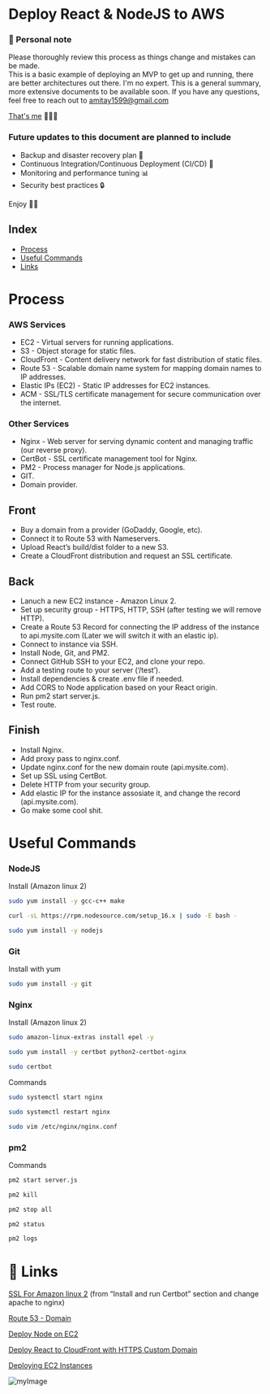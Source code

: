 
# Deploy React & NodeJS to AWS

### 👋 Personal note
Please thoroughly review this process as things change and mistakes can be made.  
This is a basic example of deploying an MVP to get up and running, there are better architectures out there.
I'm no expert. This is a general summary, more extensive documents to be available soon.
If you have any questions, feel free to reach out to <amitay1599@gmail.com>


[That's me](https://www.amitaycohen.com/) 🧑🏼‍🚀 


###  Future updates to this document are planned to include
- Backup and disaster recovery plan 💾
- Continuous Integration/Continuous Deployment (CI/CD) 🤖
- Monitoring and performance tuning 📊
- Security best practices 🔒

Enjoy 🚀🚀

## Index

* [Process](#Process)
* [Useful Commands](#Useful-Commands)
* [Links](#-links)



# Process

### AWS Services
- EC2 - Virtual servers for running applications.
- S3 - Object storage for static files.
- CloudFront - Content delivery network for fast distribution of static files.
- Route 53 - Scalable domain name system for mapping domain names to IP addresses.
- Elastic IPs (EC2) - Static IP addresses for EC2 instances.
- ACM - SSL/TLS certificate management for secure communication over the internet.

### Other Services
- Nginx - Web server for serving dynamic content and managing traffic (our reverse proxy).
- CertBot - SSL certificate management tool for Nginx.
- PM2 - Process manager for Node.js applications.
- GIT.
- Domain provider.


## Front
* Buy a domain from a provider (GoDaddy, Google, etc).
* Connect it to Route 53 with Nameservers.
* Upload React’s build/dist folder to a new S3.
* Create a CloudFront distribution and request an SSL certificate.

## Back
* Lanuch a new EC2 instance - Amazon Linux 2.
* Set up security group - HTTPS, HTTP, SSH (after testing we will remove HTTP). 
* Create a Route 53 Record for connecting the IP address of the instance to api.mysite.com (Later we will switch it with an elastic ip).
* Connect to instance via SSH.
* Install Node, Git, and PM2.
* Connect GitHub SSH to your EC2, and clone your repo.
* Add a testing route to your server (‘/test’).
* Install dependencies & create .env file if needed.
* Add CORS to Node application based on your React origin.
* Run pm2 start server.js.
* Test route.

## Finish
* Install Nginx.
* Add proxy pass to nginx.conf.
* Update nginx.conf for the new domain route (api.mysite.com).
* Set up SSL using CertBot.
* Delete HTTP from your security group.
* Add elastic IP for the instance assosiate it, and  change the record (api.mysite.com).
* Go make some cool shit.



# Useful Commands


### NodeJS
Install (Amazon linux 2)

```bash
sudo yum install -y gcc-c++ make
```

```bash
curl -sL https://rpm.nodesource.com/setup_16.x | sudo -E bash -
```

```bash
sudo yum install -y nodejs
```


### Git
Install with yum

```bash
sudo yum install -y git
```



### Nginx

Install (Amazon linux 2)
```bash
sudo amazon-linux-extras install epel -y 
```

```bash
sudo yum install -y certbot python2-certbot-nginx
```

```bash
sudo certbot
```

Commands
```bash
sudo systemctl start nginx
```

```bash
sudo systemctl restart nginx
```

```bash
sudo vim /etc/nginx/nginx.conf
```



### pm2

Commands
```bash
pm2 start server.js 
```

```bash
pm2 kill 
```

```bash
pm2 stop all
```

```bash
pm2 status
```

```bash
pm2 logs
```


# 🔗 Links


[SSL For Amazon linux 2](https://docs.aws.amazon.com/AWSEC2/latest/UserGuide/SSL-on-amazon-linux-2.html#letsencrypt)
(from “Install and run Certbot” section and change apache to nginx)


[Route 53 - Domain  ](https://www.youtube.com/watch?v=jDz4j_kkyLA)

[Deploy Node on EC2](https://www.youtube.com/watch?v=_EBARqreeao)

[Deploy React to CloudFront with HTTPS Custom Domain](https://www.youtube.com/watch?v=lPVgfSXTE1Y&t=1s)

[Deploying EC2 Instances](https://www.youtube.com/watch?v=GEVbYQWWJkQ)



![myImage](https://media.giphy.com/media/XRB1uf2F9bGOA/giphy.gif)






